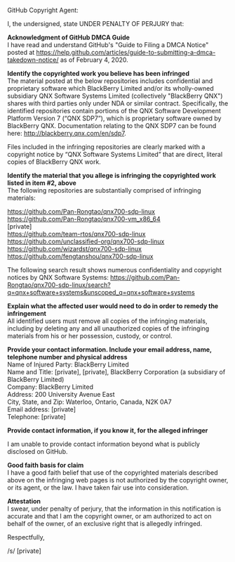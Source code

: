 GitHub Copyright Agent:

I, the undersigned, state UNDER PENALTY OF PERJURY that:

**Acknowledgment of GitHub DMCA Guide**  
I have read and understand GitHub's "Guide to Filing a DMCA Notice" posted at https://help.github.com/articles/guide-to-submitting-a-dmca-takedown-notice/ as of February 4, 2020.

**Identify the copyrighted work you believe has been infringed**  
The material posted at the below repositories includes confidential and proprietary software which BlackBerry Limited and/or its wholly-owned subsidiary QNX Software Systems Limited (collectively "BlackBerry QNX") shares with third parties only under NDA or similar contract. Specifically, the identified repositories contain portions of the QNX Software Development Platform Version 7 (“QNX SDP7”), which is proprietary software owned by BlackBerry QNX. Documentation relating to the QNX SDP7 can be found here: http://blackberry.qnx.com/en/sdp7.

Files included in the infringing repositories are clearly marked with a copyright notice by “QNX Software Systems Limited” that are direct, literal copies of BlackBerry QNX work.

**Identify the material that you allege is infringing the copyrighted work listed in item #2, above**  
The following repositories are substantially comprised of infringing materials:

https://github.com/Pan-Rongtao/qnx700-sdp-linux  
https://github.com/Pan-Rongtao/qnx700-vm_x86_64  
[private]  
https://github.com/team-rtos/qnx700-sdp-linux  
https://github.com/unclassified-org/qnx700-sdp-linux  
https://github.com/wizardst/qnx700-sdp-linux  
https://github.com/fengtanshou/qnx700-sdp-linux  
 

The following search result shows numerous confidentiality and copyright notices by QNX Software Systems: https://github.com/Pan-Rongtao/qnx700-sdp-linux/search?q=qnx+software+systems&unscoped_q=qnx+software+systems

**Explain what the affected user would need to do in order to remedy the infringement**  
All identified users must remove all copies of the infringing materials, including by deleting any and all unauthorized copies of the infringing materials from his or her possession, custody, or control.

**Provide your contact information. Include your email address, name, telephone number and physical address**  
Name of Injured Party: BlackBerry Limited  
Name and Title: [private], [private], BlackBerry Corporation (a subsidiary of BlackBerry Limited)  
Company: BlackBerry Limited  
Address: 200 University Avenue East  
City, State, and Zip: Waterloo, Ontario, Canada, N2K 0A7  
Email address: [private]  
Telephone: [private]

**Provide contact information, if you know it, for the alleged infringer**  

I am unable to provide contact information beyond what is publicly disclosed on GitHub.

**Good faith basis for claim**  
I have a good faith belief that use of the copyrighted materials described above on the infringing web pages is not authorized by the copyright owner, or its agent, or the law. I have taken fair use into consideration.

**Attestation**  
I swear, under penalty of perjury, that the information in this notification is accurate and that I am the copyright owner, or am authorized to act on behalf of the owner, of an exclusive right that is allegedly infringed.

Respectfully,

/s/ [private]
